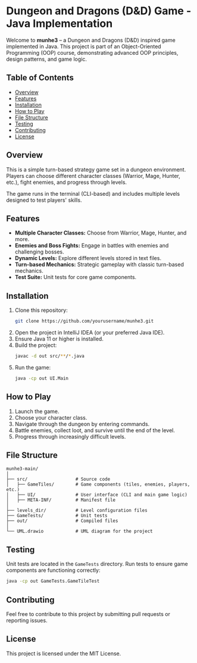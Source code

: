 # Dungeon and Dragons (D&D) Game - Java Implementation

Welcome to **munhe3** – a Dungeon and Dragons (D&D) inspired game implemented in Java. This project is part of an Object-Oriented Programming (OOP) course, demonstrating advanced OOP principles, design patterns, and game logic.

## Table of Contents
- [Overview](#overview)
- [Features](#features)
- [Installation](#installation)
- [How to Play](#how-to-play)
- [File Structure](#file-structure)
- [Testing](#testing)
- [Contributing](#contributing)
- [License](#license)

## Overview
This is a simple turn-based strategy game set in a dungeon environment. Players can choose different character classes (Warrior, Mage, Hunter, etc.), fight enemies, and progress through levels.

The game runs in the terminal (CLI-based) and includes multiple levels designed to test players' skills.

## Features
- **Multiple Character Classes:** Choose from Warrior, Mage, Hunter, and more.
- **Enemies and Boss Fights:** Engage in battles with enemies and challenging bosses.
- **Dynamic Levels:** Explore different levels stored in text files.
- **Turn-based Mechanics:** Strategic gameplay with classic turn-based mechanics.
- **Test Suite:** Unit tests for core game components.

## Installation
1. Clone this repository:
   ```bash
   git clone https://github.com/yourusername/munhe3.git
   ```
2. Open the project in IntelliJ IDEA (or your preferred Java IDE).
3. Ensure Java 11 or higher is installed.
4. Build the project:
   ```bash
   javac -d out src/**/*.java
   ```
5. Run the game:
   ```bash
   java -cp out UI.Main
   ```

## How to Play
1. Launch the game.
2. Choose your character class.
3. Navigate through the dungeon by entering commands.
4. Battle enemies, collect loot, and survive until the end of the level.
5. Progress through increasingly difficult levels.

## File Structure
```
munhe3-main/
│
├── src/                  # Source code
│   ├── GameTiles/        # Game components (tiles, enemies, players, etc.)
│   ├── UI/               # User interface (CLI and main game logic)
│   ├── META-INF/         # Manifest file
│
├── levels_dir/           # Level configuration files
├── GameTests/            # Unit tests
├── out/                  # Compiled files
│
└── UML.drawio            # UML diagram for the project
```

## Testing
Unit tests are located in the `GameTests` directory. Run tests to ensure game components are functioning correctly:
```bash
java -cp out GameTests.GameTileTest
```

## Contributing
Feel free to contribute to this project by submitting pull requests or reporting issues.

## License
This project is licensed under the MIT License.


